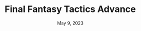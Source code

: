---
layout: gba
title: "Final Fantasy Tactics Advance"
categories:
 - approved
 - gba
 - universal
 - safe
tags:
- final fantasy
date: May 9, 2023
permalink: /games/ffta/play/details
publisher: Square Enix
gid: ffta
edition: us
---